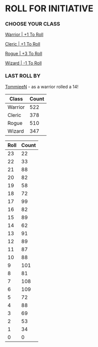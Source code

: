 # ROLL FOR INITIATIVE
### CHOOSE YOUR CLASS

[Warrior | +1 To Roll](https://github.com/benjaminsampica/benjaminsampica/issues/new?title=roll%7Cwarrior&body=Just+click+%27Submit+new+issue%27.)

[Cleric | +1 To Roll](https://github.com/benjaminsampica/benjaminsampica/issues/new?title=roll%7Ccleric&body=Just+click+%27Submit+new+issue%27.)

[Rogue | +3 To Roll](https://github.com/benjaminsampica/benjaminsampica/issues/new?title=roll%7Crogue&body=Just+click+%27Submit+new+issue%27.)

[Wizard | -1 To Roll](https://github.com/benjaminsampica/benjaminsampica/issues/new?title=roll%7Cwizard&body=Just+click+%27Submit+new+issue%27.)
### LAST ROLL BY
[TommieeN](https://www.github.com/TommieeN) - as a warrior rolled a 14!

|Class|Count|
|-|-|
|Warrior|522|
|Cleric|378|
|Rogue|510|
|Wizard|347|

|Roll|Count|
|-|-|
|23|22
|22|33
|21|88
|20|82
|19|58
|18|72
|17|99
|16|82
|15|89
|14|62
|13|91
|12|89
|11|87
|10|88
|9|101
|8|81
|7|108
|6|109
|5|72
|4|88
|3|69
|2|53
|1|34
|0|0
